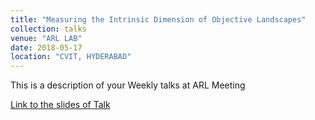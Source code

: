 ```yaml
---
title: "Measuring the Intrinsic Dimension of Objective Landscapes"
collection: talks
venue: "ARL LAB"
date: 2018-05-17
location: "CVIT, HYDERABAD"
---
```


This is a description of your Weekly talks at ARL Meeting

[Link to the slides of Talk](https://docs.google.com/presentation/d/1OW5gMJLVUXfVbVP1uOV-CK-G4syyFMNdbRoRmwdxT8U/edit?usp=sharing)
